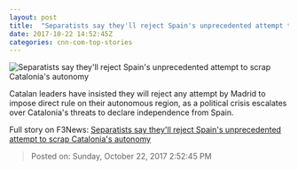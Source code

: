 ```yaml
---
layout: post
title:  "Separatists say they'll reject Spain's unprecedented attempt to scrap Catalonia's autonomy"
date: 2017-10-22 14:52:45Z
categories: cnn-com-top-stories
---
```


![Separatists say they'll reject Spain's unprecedented attempt to scrap Catalonia's autonomy](http://cdn.cnn.com/cnnnext/dam/assets/171022095616-carles-puigdemont-barcelona-protest-super-tease.jpg)

Catalan leaders have insisted they will reject any attempt by Madrid to impose direct rule on their autonomous region, as a political crisis escalates over Catalonia's threats to declare independence from Spain.


Full story on F3News: [Separatists say they'll reject Spain's unprecedented attempt to scrap Catalonia's autonomy](http://www.f3nws.com/n/nQAVMH)

> Posted on: Sunday, October 22, 2017 2:52:45 PM
